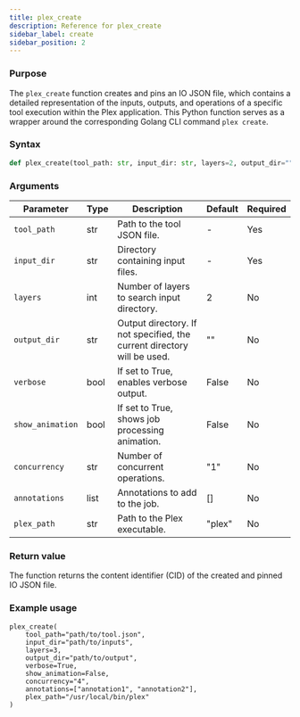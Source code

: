 ```yaml
---
title: plex_create
description: Reference for plex_create
sidebar_label: create
sidebar_position: 2
---
```



### Purpose

The `plex_create` function creates and pins an IO JSON file, which contains a detailed representation of the inputs, outputs, and operations of a specific tool execution within the Plex application. This Python function serves as a wrapper around the corresponding Golang CLI command `plex create`.


### Syntax

```python
def plex_create(tool_path: str, input_dir: str, layers=2, output_dir="", verbose=False, show_animation=False, concurrency="1", annotations=[], plex_path="plex")
```

### Arguments

| Parameter       | Type    | Description   | Default     | Required |
|-----------------|---------|---------------|-------------|----------|
| `tool_path`     | str     | Path to the tool JSON file. | - | Yes |
| `input_dir`     | str     | Directory containing input files. | - | Yes |
| `layers`        | int     | Number of layers to search input directory. | 2 | No |
| `output_dir`    | str     | Output directory. If not specified, the current directory will be used. | "" | No |
| `verbose`       | bool    | If set to True, enables verbose output. | False | No |
| `show_animation`| bool    | If set to True, shows job processing animation. | False | No |
| `concurrency`   | str     | Number of concurrent operations. | "1" | No |
| `annotations`   | list    | Annotations to add to the job. | [] | No |
| `plex_path`     | str     | Path to the Plex executable. | "plex" | No |

### Return value

The function returns the content identifier (CID) of the created and pinned IO JSON file.

### Example usage

```
plex_create(
    tool_path="path/to/tool.json",
    input_dir="path/to/inputs",
    layers=3,
    output_dir="path/to/output",
    verbose=True,
    show_animation=False,
    concurrency="4",
    annotations=["annotation1", "annotation2"],
    plex_path="/usr/local/bin/plex"
)
```